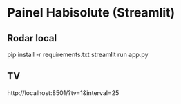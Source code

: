 # Painel Habisolute (Streamlit)

## Rodar local
pip install -r requirements.txt
streamlit run app.py

## TV
http://localhost:8501/?tv=1&interval=25
